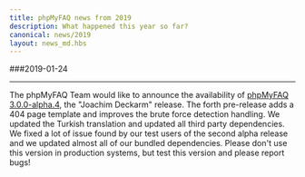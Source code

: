 ```yaml
---
title: phpMyFAQ news from 2019
description: What happened this year so far?
canonical: news/2019
layout: news_md.hbs
---
```


###2019-01-24
* * *
The phpMyFAQ Team would like to announce the availability of [phpMyFAQ 3.0.0-alpha.4](/download), the "Joachim Deckarm"
release. The forth pre-release adds a 404 page template and improves the brute force detection handling. We updated
the Turkish translation and updated all third party dependencies. We fixed a lot of issue found by our test users of the
second alpha release and we updated almost all of our bundled dependencies. Please don't use this version in production
systems, but test this version and please report bugs!